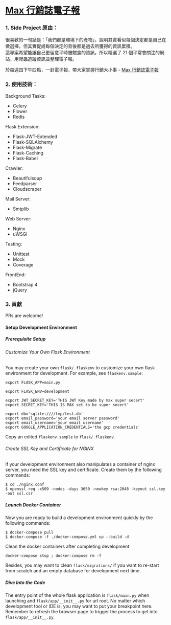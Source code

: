 # [Max 行銷誌電子報](https://article.maxlist.xyz/)

### 1. Side Project 原由：

很喜歡的一句話是：「我們都是環境下的產物」，說明其實看似每個決定都是自己在做選擇，但其實促成每個決定的背後都是過去所獲得的資訊累積。\
這專案希望能讓自己更留意平時被餵食的資訊，所以精選了 21 個平常會關注的網站，用爬蟲追蹤資訊並整理電子報。

於每週四下午四點，一封電子報，帶大家掌握行銷大小事 - [Max 行銷誌電子報](https://article.maxlist.xyz/)


### 2. 使用技術：

Background Tasks:
* Celery
* Flower
* Redis

Flask Extension:
* Flask-JWT-Extended
* Flask-SQLAlchemy
* Flask-Migrate
* Flask-Caching
* Flask-Babel

Crawler:
* Beautifulsoup
* Feedparser
* Cloudscraper

Mail Server:
* Smtplib

Web Server:
* Nginx
* uWSGI

Testing:
* Unittest
* Mock
* Coverage

FrontEnd:
* Bootstrap 4
* jQuery

### 3. 貢獻
PRs are welcome!

#### Setup Development Environment
##### Prerequisite Setup
###### Customize Your Own Flask Environment

You may create your own `flask/.flaskenv` to customize your own flask environment for development. For example, see `flaskenv.sample`:

```
export FLASK_APP=main.py

export FLASK_ENV=development

export JWT_SECRET_KEY='THIS JWT Key made by max super secert'
export SECRET_KEY='THIS IS MAX set to be super secert'

export db='sqlite:////tmp/test.db'
export email_password='your email server password'
export email_username='your email username'
export GOOGLE_APPLICATION_CREDENTIALS='the gcp credentials'
```

Copy an edited `flaskenv.sample` to `flask/.flaskenv`.


###### Create SSL Key and Certificate for NGINX

If your development environment also manipulates a container of nginx server, you need the SSL key and certificate. Create them by the following commands:

```
$ cd ./nginx.conf
$ openssl req -x509 -nodes -days 3650 -newkey rsa:2048 -keyout ssl.key -out ssl.csr
```


##### Launch Docker Container

Now you are ready to build a development environment quickly by the following commands:

```
$ docker-compose pull
$ docker-compose -f ./docker-compose.yml up --build -d
```

Clean the docker containers after completing development

```
docker-compose stop ; docker-compose rm -f
```

Besides, you may want to clean `flask/migrations/` if you want to re-start from scratch and an empty database for development next time.


##### Dive Into the Code

The entry point of the whole flask application is `flask/main.py` when launching and `flask/app/__init__.py` for url root. No matter which development tool or IDE is, you may want to put your breakpoint here. Remember to refresh the browser page to trigger the process to get into `flask/app/__init__.py`.
